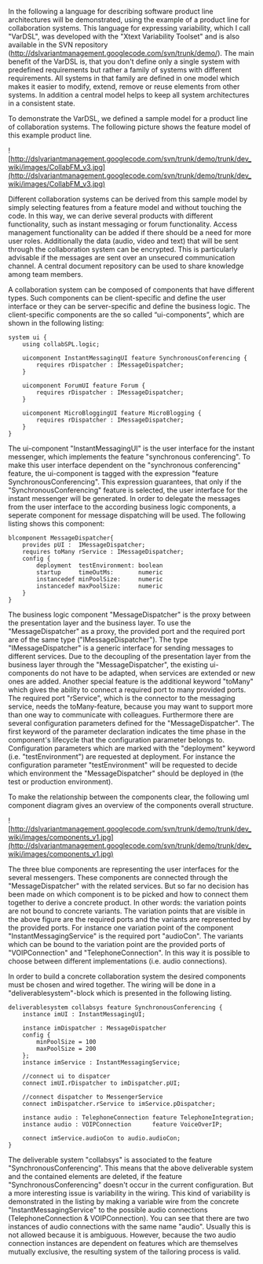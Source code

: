 In the following a language for describing software product line architectures will be demonstrated, using the example of a product line for collaboration systems. This language for expressing variability, which I call "VarDSL", was developed with the "Xtext Variability Toolset" and is also available in the SVN repository (http://dslvariantmanagement.googlecode.com/svn/trunk/demo/).
The main benefit of the VarDSL is, that you don't define only a single system with predefined requirements but rather a family of systems with different requirements. All systems in that family are defined in one model which makes it easier to modify, extend, remove or reuse elements from other systems. In addition a central model helps to keep all system architectures in a consistent state.

To demonstrate the VarDSL, we defined a sample model for a product line of collaboration systems. The following picture shows the feature model of this example product line.

![http://dslvariantmanagement.googlecode.com/svn/trunk/demo/trunk/dev_wiki/images/CollabFM_v3.jpg](http://dslvariantmanagement.googlecode.com/svn/trunk/demo/trunk/dev_wiki/images/CollabFM_v3.jpg)

Different collaboration systems can be derived from this sample model by simply selecting features from a feature model and without touching the code. In this way, we can derive several products with different functionality, such as instant messaging or forum functionality. Access management functionality can be added if there should be a need for more user roles. Additionally the data (audio, video and text) that will be sent through the collaboration system can be encrypted. This is particularly advisable if the messages are sent over an unsecured communication channel. A central document repository can be used to share knowledge among team members.

A collaboration system can be composed of components that have different types. Such components can be client-specific and define the user interface or they can be server-specific and define the business logic. The client-specific components are the so called “ui-components”, which are shown in the following listing:

```
system ui { 
	using collabSPL.logic;

	uicomponent InstantMessagingUI feature SynchronousConferencing {
		requires rDispatcher : IMessageDispatcher;
	}
	
	uicomponent ForumUI feature Forum {
		requires rDispatcher : IMessageDispatcher;
	}
	
	uicomponent MicroBloggingUI feature MicroBlogging {
		requires rDispatcher : IMessageDispatcher;
	}
}
```

The ui-component "InstantMessagingUI" is the user interface for the instant messenger, which implements the feature "synchronous conferencing". To make this user interface dependent on the "synchronous conferencing" feature, the ui-component is tagged with the expression "feature SynchronousConferencing". This expression guarantees, that only if the "SynchronousConferencing" feature is selected, the user interface for the instant messenger will be generated. In order to delegate the messages from the user interface to the according business logic components, a seperate component for message dispatching will be used. The following listing shows this component:

```
blcomponent MessageDispatcher{
    provides pUI :  IMessageDispatcher;  
    requires toMany rService : IMessageDispatcher;
    config {
        deployment  testEnvironment: boolean
        startup     timeOutMs:       numeric 
        instancedef minPoolSize:     numeric
        instancedef maxPoolSize:     numeric
    }
}
```

The business logic component "MessageDispatcher" is the proxy between the presentation layer and the business layer. To use the "MessageDispatcher" as a proxy, the provided port and the required port are of the same type ("IMessageDispatcher"). The type "IMessageDispatcher" is a generic interface for sending messages to different services. Due to the decoupling of the presentation layer from the business layer through the "MessageDispatcher", the existing ui-components do not have to be adapted, when services are extended or new ones are added. Another special feature is the additional keyword "toMany" which gives the ability to connect a required port to many provided ports. The required port "rService", which is the connector to the messaging service, needs the toMany-feature, because you may want to support more than one way to communicate with colleagues. Furthermore there are several configuration parameters defined for the "MessageDispatcher". The first keyword of the parameter declaration indicates the time phase in the component's lifecycle that the configuration parameter belongs to. Configuration parameters which are marked with the "deployment" keyword (i.e. "testEnvironment") are requested at deployment. For instance the configuration parameter "testEnvironment" will be requested to decide which environment the "MessageDispatcher" should be deployed in (the test or production environment).

To make the relationship between the components clear, the following uml component diagram gives an overview of the components overall structure.

![http://dslvariantmanagement.googlecode.com/svn/trunk/demo/trunk/dev_wiki/images/components_v1.jpg](http://dslvariantmanagement.googlecode.com/svn/trunk/demo/trunk/dev_wiki/images/components_v1.jpg)

The three blue components are representing the user interfaces for the several messengers. These components are connected through the "MessageDispatcher" with the related services. But so far no decision has been made on which component is to be picked and how to connect them together to derive a concrete product. In other words: the variation points are not bound to concrete variants. The variation points that are visible in the above figure are the required ports and the variants are represented by the provided ports. For instance one variation point of the component "InstantMessagingService" is the required port "audioCon". The variants which can be bound to the variation point are the provided ports of "VOIPConnection" and "TelephoneConnection". In this way it is possible to choose between different implementations (i.e. audio connections).

In order to build a concrete collaboration system the desired components must be chosen and wired together. The wiring will be done in a "deliverablesystem"-block which is presented in the following listing.

```
deliverablesystem collabsys feature SynchronousConferencing {
	instance imUI : InstantMessagingUI; 
	
	instance imDispatcher : MessageDispatcher	
	config {
	    minPoolSize = 100
	    maxPoolSize = 200
	};
	instance imService : InstantMessagingService;
	
	//connect ui to dispatcer
	connect imUI.rDispatcher to imDispatcher.pUI;
	
	//connect dispatcher to MessengerService
	connect imDispatcher.rService to imService.pDispatcher;
	
	instance audio : TelephoneConnection feature TelephoneIntegration;
	instance audio : VOIPConnection      feature VoiceOverIP;
	
	connect imService.audioCon to audio.audioCon;
}
```

The deliverable system "collabsys" is associated to the feature "SynchronousConferencing". This means that the above deliverable system and the contained elements are deleted, if the feature "SynchronousConferencing" doesn't occur in the current configuration. But a more interesting issue is variability in the wiring. This kind of variability is demonstrated in the listing by making a variable wire from the concrete "InstantMessagingService" to the possible audio connections (TelephoneConnection & VOIPConnection). You can see that there are two instances of audio connections with the same name "audio". Usually this is not allowed because it is ambiguous. However, because the two audio connection instances are dependent on features which are themselves mutually exclusive, the resulting system of the tailoring process is valid.